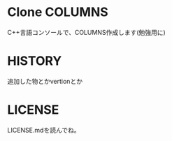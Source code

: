 ﻿Clone COLUMNS 
=============================
C++言語コンソールで、COLUMNS作成します(勉強用に)


HISTORY
=============================
追加した物とかvertionとか

LICENSE
=============================
LICENSE.mdを読んでね。






